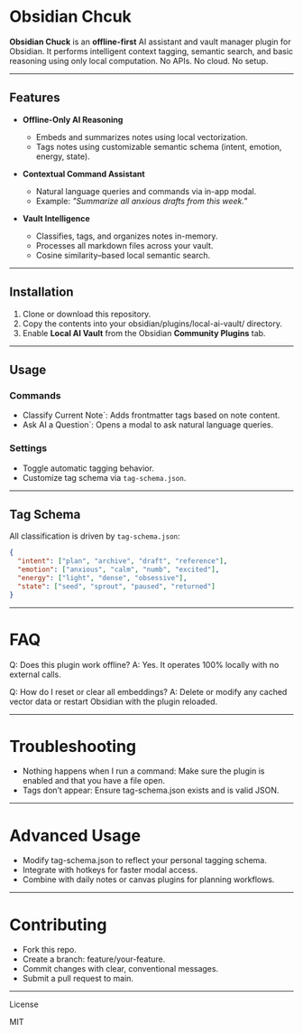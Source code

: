 # Obsidian Chcuk

**Obsidian Chuck** is an **offline-first** AI assistant and vault manager plugin for Obsidian. It performs intelligent context tagging, semantic search, and basic reasoning using only local computation. No APIs. No cloud. No setup.

---

## Features

- **Offline-Only AI Reasoning**
  - Embeds and summarizes notes using local vectorization.
  - Tags notes using customizable semantic schema (intent, emotion, energy, state).

- **Contextual Command Assistant**
  - Natural language queries and commands via in-app modal.
  - Example: _"Summarize all anxious drafts from this week."_

- **Vault Intelligence**
  - Classifies, tags, and organizes notes in-memory.
  - Processes all markdown files across your vault.
  - Cosine similarity–based local semantic search.

---

## Installation

1. Clone or download this repository.
2. Copy the contents into your obsidian/plugins/local-ai-vault/ directory.
3. Enable **Local AI Vault** from the Obsidian **Community Plugins** tab.

---

## Usage

### Commands

- Classify Current Note`: Adds frontmatter tags based on note content.
- Ask AI a Question`: Opens a modal to ask natural language queries.

### Settings

- Toggle automatic tagging behavior.
- Customize tag schema via `tag-schema.json`.

---

## Tag Schema

All classification is driven by `tag-schema.json`:

```json
{
  "intent": ["plan", "archive", "draft", "reference"],
  "emotion": ["anxious", "calm", "numb", "excited"],
  "energy": ["light", "dense", "obsessive"],
  "state": ["seed", "sprout", "paused", "returned"]
}
```

---

# FAQ

Q: Does this plugin work offline?
A: Yes. It operates 100% locally with no external calls.

Q: How do I reset or clear all embeddings?
A: Delete or modify any cached vector data or restart Obsidian with the plugin reloaded.

---

# Troubleshooting

- Nothing happens when I run a command:
Make sure the plugin is enabled and that you have a file open.
- Tags don’t appear:
Ensure tag-schema.json exists and is valid JSON.

---

# Advanced Usage

- Modify tag-schema.json to reflect your personal tagging schema.
- Integrate with hotkeys for faster modal access.
- Combine with daily notes or canvas plugins for planning workflows.

---

# Contributing

- Fork this repo.
- Create a branch: feature/your-feature.
- Commit changes with clear, conventional messages.
- Submit a pull request to main.

---

License

MIT

